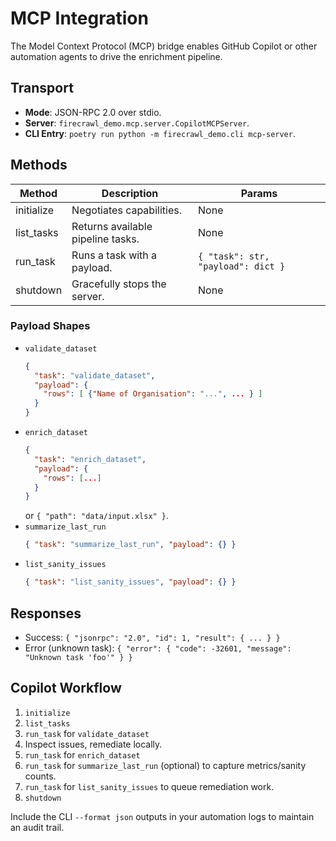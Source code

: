 # MCP Integration

The Model Context Protocol (MCP) bridge enables GitHub Copilot or other automation agents to drive the enrichment pipeline.

## Transport

- **Mode**: JSON-RPC 2.0 over stdio.
- **Server**: `firecrawl_demo.mcp.server.CopilotMCPServer`.
- **CLI Entry**: `poetry run python -m firecrawl_demo.cli mcp-server`.

## Methods

| Method      | Description                                      | Params                                  |
|-------------|--------------------------------------------------|------------------------------------------|
| initialize  | Negotiates capabilities.                         | None                                     |
| list_tasks  | Returns available pipeline tasks.                | None                                     |
| run_task    | Runs a task with a payload.                      | `{ "task": str, "payload": dict }`     |
| shutdown    | Gracefully stops the server.                     | None                                     |

### Payload Shapes

- `validate_dataset`
  ```json
  {
    "task": "validate_dataset",
    "payload": {
      "rows": [ {"Name of Organisation": "...", ... } ]
    }
  }
  ```
- `enrich_dataset`
  ```json
  {
    "task": "enrich_dataset",
    "payload": {
      "rows": [...]
    }
  }
  ```
  or `{ "path": "data/input.xlsx" }`.
- `summarize_last_run`
  ```json
  { "task": "summarize_last_run", "payload": {} }
  ```
- `list_sanity_issues`
  ```json
  { "task": "list_sanity_issues", "payload": {} }
  ```

## Responses

- Success: `{ "jsonrpc": "2.0", "id": 1, "result": { ... } }`
- Error (unknown task): `{ "error": { "code": -32601, "message": "Unknown task 'foo'" } }`

## Copilot Workflow

1. `initialize`
2. `list_tasks`
3. `run_task` for `validate_dataset`
4. Inspect issues, remediate locally.
5. `run_task` for `enrich_dataset`
6. `run_task` for `summarize_last_run` (optional) to capture metrics/sanity counts.
7. `run_task` for `list_sanity_issues` to queue remediation work.
8. `shutdown`

Include the CLI `--format json` outputs in your automation logs to maintain an audit trail.
